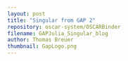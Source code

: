 ```yaml
---
layout: post
title: "Singular from GAP 2"
repository: oscar-system/OSCARBinder
filename: GAPJulia_Singular_blog
author: Thomas Breuer
thumbnail: GapLogo.png
---
```



